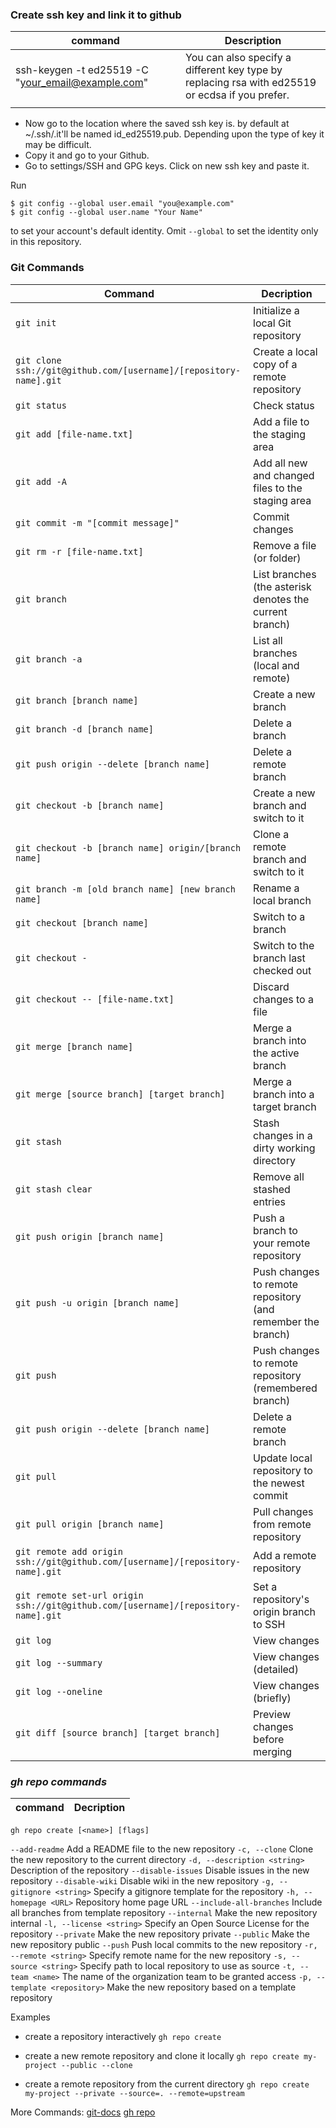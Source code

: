### Create ssh key and link it to github
| command | Description |
| ---- | ---- |
| ssh-keygen -t ed25519 -C "your_email@example.com" | You can also specify a different key type by replacing rsa with ed25519 or ecdsa if you prefer. |
|  |  |
- Now go to the location where the saved  ssh key is. by default at ~/.ssh/.it'll be named id_ed25519.pub. Depending upon the type of key it may be difficult.
- Copy it and go to your Github.
- Go to settings/SSH and GPG keys. Click on new ssh key and paste it.

Run
~~~
$ git config --global user.email "you@example.com"
$ git config --global user.name "Your Name"
~~~

to set your account's default identity.
Omit `--global` to set the identity only in this repository.

### **Git Commands**

| Command | Decription |
| --------------------------------------------------------------------- | --------------------------------- |
| `git init`                                                            | Initialize a local Git repository |
| `git clone ssh://git@github.com/[username]/[repository-name].git`     | Create a local copy of a remote repository |
| `git status`                                                          | Check status |
| `git add [file-name.txt]`                                             | Add a file to the staging area |
| `git add -A`                                                          | Add all new and changed files to the staging area |
| `git commit -m "[commit message]"`                                    | Commit changes |
| `git rm -r [file-name.txt]`                                           | Remove a file (or folder) |
| `git branch`                                                          | List branches (the asterisk denotes the current branch) |
| `git branch -a`                                                       | List all branches (local and remote) |
| `git branch [branch name]`                                            | Create a new branch |
| `git branch -d [branch name]`                                         | Delete a branch |
| `git push origin --delete [branch name]`                              | Delete a remote branch |
| `git checkout -b [branch name]`                                       | Create a new branch and switch to it |
| `git checkout -b [branch name] origin/[branch name]`                  | Clone a remote branch and switch to it |
| `git branch -m [old branch name] [new branch name]`                   | Rename a local branch |
| `git checkout [branch name]`                                          | Switch to a branch |
| `git checkout -`                                                      | Switch to the branch last checked out |
| `git checkout -- [file-name.txt]`                                     | Discard changes to a file |
| `git merge [branch name]`                                             | Merge a branch into the active branch |
| `git merge [source branch] [target branch]`                           | Merge a branch into a target branch |
| `git stash`                                                           | Stash changes in a dirty working directory |
| `git stash clear`                                                     | Remove all stashed entries |
| `git push origin [branch name]`                                       | Push a branch to your remote repository |
| `git push -u origin [branch name]`                                    | Push changes to remote repository (and remember the branch) |
| `git push`                                                            | Push changes to remote repository (remembered branch) |
| `git push origin --delete [branch name]`                               | Delete a remote branch |
| `git pull`                                                            | Update local repository to the newest commit |
| `git pull origin [branch name]`                                       | Pull changes from remote repository |
| `git remote add origin ssh://git@github.com/[username]/[repository-name].git` | Add a remote repository |
| `git remote set-url origin ssh://git@github.com/[username]/[repository-name].git` | Set a repository's origin branch to SSH |
| `git log`                                                             | View changes |
| `git log --summary`                                                   | View changes (detailed) |
| `git log --oneline`                                                   | View changes (briefly) |
| `git diff [source branch] [target branch]`                            | Preview changes before merging |

### *gh repo commands*
| command | Decription |
| ------------------| ------------------------|
`gh repo create [<name>] [flags]`

`--add-readme`
    Add a README file to the new repository
`-c, --clone`
    Clone the new repository to the current directory
`-d, --description <string>`
    Description of the repository
`--disable-issues`
    Disable issues in the new repository
`--disable-wiki`
    Disable wiki in the new repository
`-g, --gitignore <string>`
    Specify a gitignore template for the repository
`-h, --homepage <URL>`
    Repository home page URL
`--include-all-branches`
    Include all branches from template repository
`--internal`
    Make the new repository internal
`-l, --license <string>`
    Specify an Open Source License for the repository
`--private`
    Make the new repository private
`--public`
    Make the new repository public
`--push`
    Push local commits to the new repository
`-r, --remote <string>`
    Specify remote name for the new repository
`-s, --source <string>`
    Specify path to local repository to use as source
`-t, --team <name>`
    The name of the organization team to be granted access
`-p, --template <repository>`
    Make the new repository based on a template repository

Examples

- create a repository interactively
`gh repo create`

- create a new remote repository and clone it locally
`gh repo create my-project --public --clone`

- create a remote repository from the current directory
`gh repo create my-project --private --source=. --remote=upstream`

More Commands: 
[git-docs](https://git-scm.com/docs/git)
[gh repo](https://cli.github.com/manual/gh_repo)
